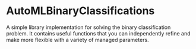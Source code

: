 # AutoMLBinaryClassifications
A simple library implementation for solving the binary classification problem. It contains useful functions that you can independently refine and make more flexible with a variety of managed parameters.
